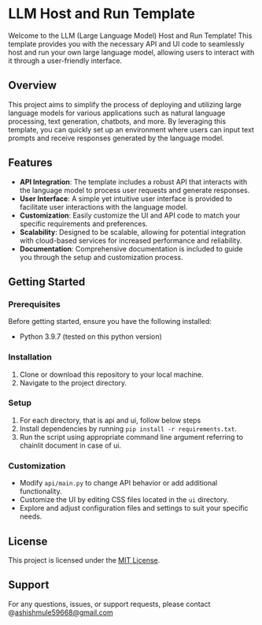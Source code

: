 # LLM Host and Run Template

Welcome to the LLM (Large Language Model) Host and Run Template! This template provides you with the necessary API and UI code to seamlessly host and run your own large language model, allowing users to interact with it through a user-friendly interface.

## Overview

This project aims to simplify the process of deploying and utilizing large language models for various applications such as natural language processing, text generation, chatbots, and more. By leveraging this template, you can quickly set up an environment where users can input text prompts and receive responses generated by the language model.

## Features

- **API Integration**: The template includes a robust API that interacts with the language model to process user requests and generate responses.
- **User Interface**: A simple yet intuitive user interface is provided to facilitate user interactions with the language model.
- **Customization**: Easily customize the UI and API code to match your specific requirements and preferences.
- **Scalability**: Designed to be scalable, allowing for potential integration with cloud-based services for increased performance and reliability.
- **Documentation**: Comprehensive documentation is included to guide you through the setup and customization process.

## Getting Started

### Prerequisites

Before getting started, ensure you have the following installed:

- Python 3.9.7 (tested on this python version)

### Installation

1. Clone or download this repository to your local machine.
2. Navigate to the project directory.

### Setup

1. For each directory, that is api and ui, follow below steps
2. Install dependencies by running `pip install -r requirements.txt`.
3. Run the script using appropriate command line argument referring to chainlit document in case of ui.

### Customization

- Modify `api/main.py` to change API behavior or add additional functionality.
- Customize the UI by editing CSS files located in the `ui` directory.
- Explore and adjust configuration files and settings to suit your specific needs.

## License

This project is licensed under the [MIT License](LICENSE).

## Support

For any questions, issues, or support requests, please contact @ashishmule59668@gmail.com
